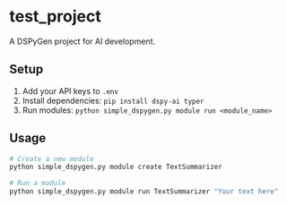 # test_project

A DSPyGen project for AI development.

## Setup

1. Add your API keys to `.env`
2. Install dependencies: `pip install dspy-ai typer`
3. Run modules: `python simple_dspygen.py module run <module_name>`

## Usage

```bash
# Create a new module
python simple_dspygen.py module create TextSummarizer

# Run a module
python simple_dspygen.py module run TextSummarizer "Your text here"
```
